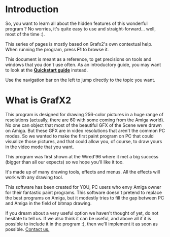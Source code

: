 # Introduction #

So, you want to learn all about the hidden features of this wonderful program ? No worries, it's quite easy to use and straight-forward... well, most of the time :).

This series of pages is mostly based on Grafx2's own contextual help. When running the program, press **F1** to browse it.

This document is meant as a reference, to get precisions on tools and windows that you don't use often. As an introductory guide, you may want to look at the **[Quickstart guide](http://docs.google.com/View?id=dcbq959n_4dzgxwp83)** instead.

Use the navigation bar on the left to jump directly to the topic you want.

# What is GrafX2 #

This program is designed for drawing 256-color pictures in a huge range of resolutions (actually, there are 60 with some coming from the Amiga world). No one can object that most of the beautiful GFX of the Scene were drawn on Amiga. But these GFX are in video resolutions that aren't the common PC modes. So we wanted to make the first paint program on PC that could visualize those pictures, and that could allow you, of course, to draw yours in the video mode that you want.

This program was first shown at the Wired'96 where it met a big success (bigger than all our expects) so we hope you'll like it too.

It's made up of many drawing tools, effects and menus. All the effects will work with any drawing tool.

This software has been created for YOU, PC users who envy Amiga owner for their fantastic paint programs. This software doesn't pretend to replace the best programs on Amiga, but it modestly tries to fill the gap between PC and Amiga in the field of bitmap drawing.

If you dream about a very useful option we haven't thought of yet, do not hesitate to tell us. If we also think it can be useful, and above all if it is possible to include it in the program :), then we'll implement it as soon as possible. [Contact us.](Contact.md)